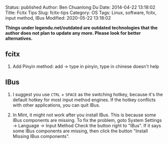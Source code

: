 Status: published
Author: Ben Chuanlong Du
Date: 2014-04-22 13:18:02
Title: Fcitx Tips
Slug: fcitx-tips
Category: OS
Tags: Linux, software, fcitx, input method, IBus
Modified: 2020-05-22 13:18:02

**Things under legendu.net/outdated are outdated technologies that the author does not plan to update any more. Please look for better alternatives.**
 
## fcitx

1. Add Pinyin method: add -> type in pinyin, type in chinese doesn't help 

## IBus

1. I suggest you use `CTRL` + `SPACE` as the switching hotkey,
    because it's the default hotkey for most input method engines.
    If the hotkey conflicts with other applications,
    you can quit IBus.

2. In Mint, it might not work after you install IBus.
    This is because some IBus components are missing.
    To fix the problem,
    goto System Settings -> Language -> Input Method
    Check the button right to "IBus". 
    If it says some IBus components are missing,
    then click the button "Install Missing IBus components".


